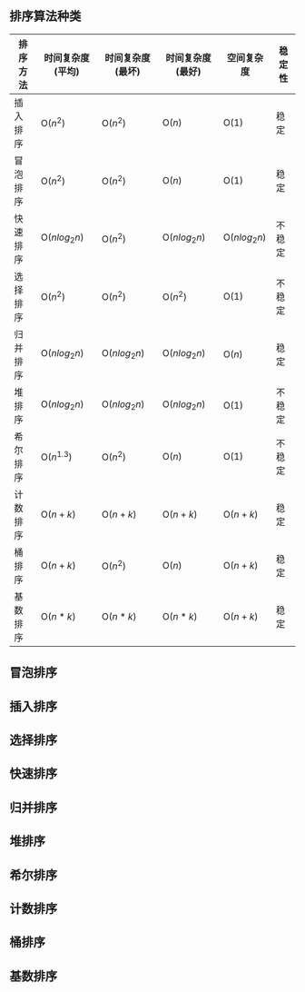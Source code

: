 ## 排序算法种类

| 排序方法 | 时间复杂度(平均) | 时间复杂度(最坏) | 时间复杂度(最好) | 空间复杂度   | 稳定性 |
| -------- | ---------------- | ---------------- | ---------------- | ------------ | ------ |
| 插入排序 | O($n^2$)         | O($n^2$)         | O($n$)           | O(1)         | 稳定   |
| 冒泡排序 | O($n^2$)         | O($n^2$)         | O($n$)           | O(1)         | 稳定   |
| 快速排序 | O($nlog_2n$)     | O($n^2$)         | O($nlog_2n$)     | O($nlog_2n$) | 不稳定 |
| 选择排序 | O($n^2$)         | O($n^2$)         | O($n^2$)         | O(1)         | 不稳定 |
| 归并排序 | O($nlog_2n$)     | O($nlog_2n$)     | O($nlog_2n$)     | O($n$)       | 稳定   |
| 堆排序   | O($nlog_2n$)     | O($nlog_2n$)     | O($nlog_2n$)     | O(1)         | 不稳定 |
| 希尔排序 | O($n^{1.3}$)       | O($n^2$)         | O($n$)           | O(1)         | 不稳定 |
| 计数排序 | O($n+k$)         | O($n+k$)         | O($n+k$)         | O($n+k$)     | 稳定   |
| 桶排序   | O($n+k$)         | O($n^2$)         | O($n$)           | O($n+k$)     | 稳定   |
| 基数排序 | O($n*k$)         | O($n*k$)         | O($n*k$)         | O($n+k$)     | 稳定   |

## 冒泡排序

## 插入排序

## 选择排序

## 快速排序

## 归并排序

## 堆排序

## 希尔排序

## 计数排序

## 桶排序

## 基数排序
